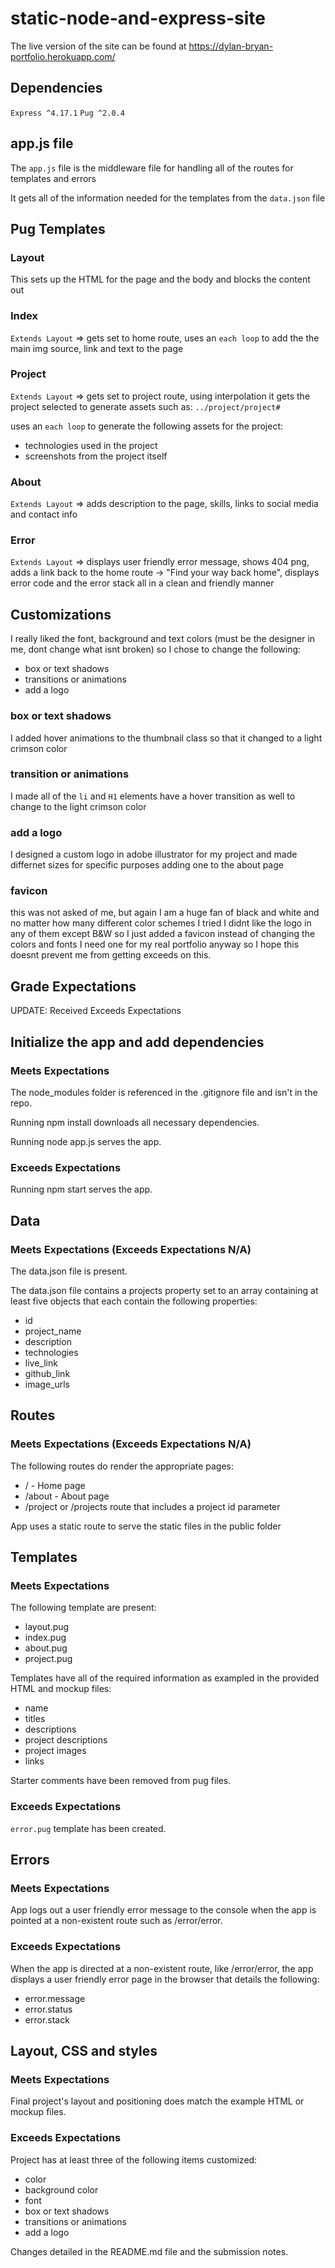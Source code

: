 # static-node-and-express-site

The live version of the site can be found at https://dylan-bryan-portfolio.herokuapp.com/

## Dependencies

`Express ^4.17.1`
`Pug ^2.0.4`

## app.js file

The `app.js` file is the middleware file for handling all of the routes for templates and errors

It gets all of the information needed for the templates from the `data.json` file

## Pug Templates

### Layout

This sets up the HTML for the page and the body and blocks the content out

### Index

`Extends Layout` => gets set to home route, uses an `each loop` to add the the main img source, link and text to the page

### Project

`Extends Layout` => gets set to project route, using interpolation it gets the project selected to generate assets such as: `../project/project#`

uses an `each loop` to generate the following assets for the project:

  - technologies used in the project
  - screenshots from the project itself

### About

`Extends Layout` => adds description to the page, skills, links to social media and contact info

### Error

`Extends Layout` => displays user friendly error message, shows 404 png, adds a link back to the home route -> "Find your way back home", displays error code and the error stack all in a clean and friendly manner

## Customizations

I really liked the font, background and text colors (must be the designer in me, dont change what isnt broken) so I chose to change the following:

- box or text shadows
- transitions or animations
- add a logo

### box or text shadows

I added hover animations to the thumbnail class so that it changed to a light crimson color

### transition or animations

I made all of the `li` and `H1` elements have a hover transition as well to change to the light crimson color

### add a logo

I designed a custom logo in adobe illustrator for my project and made differnet sizes for specific purposes adding one to the about page

### favicon

this was not asked of me, but again I am a huge fan of black and white and no matter how many different color schemes I tried I didnt like the logo in any of them except B&W so I just added a favicon instead of changing the colors and fonts I need one for my real portfolio anyway so I hope this doesnt prevent me from getting exceeds on this.

## Grade Expectations

UPDATE: Received Exceeds Expectations

## Initialize the app and add dependencies

### Meets Expectations

The node_modules folder is referenced in the .gitignore file and isn't in the repo.

Running npm install downloads all necessary dependencies.

Running node app.js serves the app.

### Exceeds Expectations

Running npm start serves the app.

## Data

### Meets Expectations (Exceeds Expectations N/A)

The data.json file is present.

The data.json file contains a projects property set to an array containing at least five objects that each contain the following properties:

  - id
  - project_name
  - description
  - technologies
  - live_link
  - github_link
  - image_urls


## Routes

### Meets Expectations (Exceeds Expectations N/A)

The following routes do render the appropriate pages:

  - / - Home page
  - /about - About page
  - /project or /projects route that includes a project id parameter

App uses a static route to serve the static files in the public folder

## Templates

### Meets Expectations

The following template are present:

  - layout.pug
  - index.pug
  - about.pug
  - project.pug

Templates have all of the required information as exampled in the provided HTML and mockup files:

  - name
  - titles
  - descriptions
  - project descriptions
  - project images
  - links

Starter comments have been removed from pug files.

### Exceeds Expectations

`error.pug` template has been created.

## Errors

### Meets Expectations

App logs out a user friendly error message to the console when the app is pointed at a non-existent route such as /error/error.

### Exceeds Expectations

When the app is directed at a non-existent route, like /error/error, the app displays a user friendly error page in the browser that details the following:

  - error.message
  - error.status
  - error.stack

## Layout, CSS and styles

### Meets Expectations

Final project's layout and positioning does match the example HTML or mockup files.

### Exceeds Expectations

Project has at least three of the following items customized:

  - color
  - background color
  - font
  - box or text shadows
  - transitions or animations
  - add a logo

Changes detailed in the README.md file and the submission notes.
